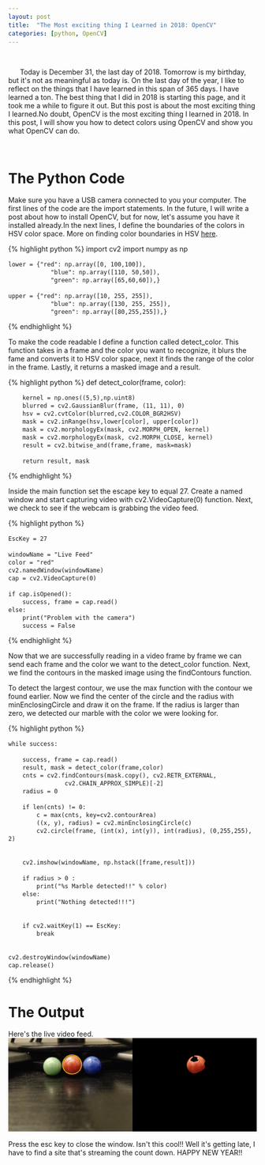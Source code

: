 ```yaml
---
layout: post
title:  "The Most exciting thing I Learned in 2018: OpenCV"
categories: [python, OpenCV]
---
```

&nbsp;&nbsp;&nbsp;&nbsp;&nbsp;&nbsp;



&nbsp;&nbsp;&nbsp;&nbsp;&nbsp;&nbsp;Today is December 31, the last day of 2018. Tomorrow is my birthday, but it's not as meaningful as today is. On the last day of the year, I like to reflect on the things that I have learned in this span of 365 days. I have learned a ton. The best thing that I did in 2018 is starting this page, and it took me a while to figure it out. But this post is about the most exciting thing I learned.No doubt, OpenCV is the most exciting thing I learned in 2018. In this post, I will show you how to detect colors using OpenCV and show you what OpenCV can do.


&nbsp;&nbsp;&nbsp;&nbsp;&nbsp;&nbsp;
&nbsp;&nbsp;&nbsp;&nbsp;&nbsp;&nbsp;
&nbsp;&nbsp;&nbsp;&nbsp;&nbsp;&nbsp;


# The Python Code
Make sure you have a USB camera connected to you your computer.
The first lines of the code are the import statements. In the future, I will write a post about how to install OpenCV, but for now, let's assume you have it installed already.In the next lines, I define the boundaries of the colors in HSV color space. More on finding color boundaries in HSV 
[here](https://stackoverflow.com/questions/10948589/choosing-the-correct-upper-and-lower-hsv-boundaries-for-color-detection-withcv/10951189#10951189).

{% highlight python %}
	import cv2
	import numpy as np

	lower = {"red": np.array([0, 100,100]),        
            	"blue": np.array([110, 50,50]),
            	"green": np.array([65,60,60]),} 

	upper = {"red": np.array([10, 255, 255]), 
            	"blue": np.array([130, 255, 255]),
            	"green": np.array([80,255,255]),} 


{% endhighlight %}


To make the code readable I define a function called detect_color. This function takes in a frame and the color you want to recognize, it blurs the fame and converts it to HSV color space, next it finds the range of the color in the frame. Lastly, it returns a masked image and a result.


{% highlight python %}
	def detect_color(frame, color):

		kernel = np.ones((5,5),np.uint8)
		blurred = cv2.GaussianBlur(frame, (11, 11), 0)
		hsv = cv2.cvtColor(blurred,cv2.COLOR_BGR2HSV)
		mask = cv2.inRange(hsv,lower[color], upper[color])
		mask = cv2.morphologyEx(mask, cv2.MORPH_OPEN, kernel)
		mask = cv2.morphologyEx(mask, cv2.MORPH_CLOSE, kernel)
		result = cv2.bitwise_and(frame,frame, mask=mask)

		return result, mask
	
{% endhighlight %}



Inside the main function set the escape key to equal 27. Create a named window and start capturing video with cv2.VideoCapture(0) function. Next, we check to see if the webcam is grabbing the video feed.

{% highlight python %}
	
	EscKey = 27

	windowName = "Live Feed"
	color = "red"
	cv2.namedWindow(windowName)
	cap = cv2.VideoCapture(0)

	if cap.isOpened():
	 	success, frame = cap.read()
	else:
		print("Problem with the camera")
		success = False
	
{% endhighlight %}


Now that we are successfully reading in a video frame by frame we can send each frame and the color we want to the detect_color function. Next, we find the contours in the masked image using the findContours function.

To detect the largest contour, we use the max function with the contour we found earlier. Now we find the center of the circle and the radius with minEnclosingCircle   and draw it on the frame.  If the radius is larger than zero, we detected our marble with the color we were looking for. 



{% highlight python %}
	
	while success:

		success, frame = cap.read()
		result, mask = detect_color(frame,color)
		cnts = cv2.findContours(mask.copy(), cv2.RETR_EXTERNAL,
					cv2.CHAIN_APPROX_SIMPLE)[-2]
		radius = 0

		if len(cnts) != 0:
			c = max(cnts, key=cv2.contourArea)
			((x, y), radius) = cv2.minEnclosingCircle(c)
			cv2.circle(frame, (int(x), int(y)), int(radius), (0,255,255), 2)


		cv2.imshow(windowName, np.hstack([frame,result]))

		if radius > 0 :
			print("%s Marble detected!!" % color)
		else:
			print("Nothing detected!!!")


		if cv2.waitKey(1) == EscKey:
			break


	cv2.destroyWindow(windowName)		
	cap.release()
	
{% endhighlight %}


# The Output

Here's the live video feed.
![image](/static/img/Live_Feed.png)

Press the esc key to close the window. Isn't this cool!! Well it's getting late, I have to find a site that's streaming the count down. HAPPY NEW YEAR!!

<meta name="description" property="og:description" content="[To detect the largest contour, we use the max function with the contour we found earlier. Now we find the center of the circle and the radius with minEnclosingCircle and draw it on the frame. If the radius is larger than zero, we detected our marble...]">
<meta name="image" property="og:image" content="[/static/img/Live_Feed.png]">